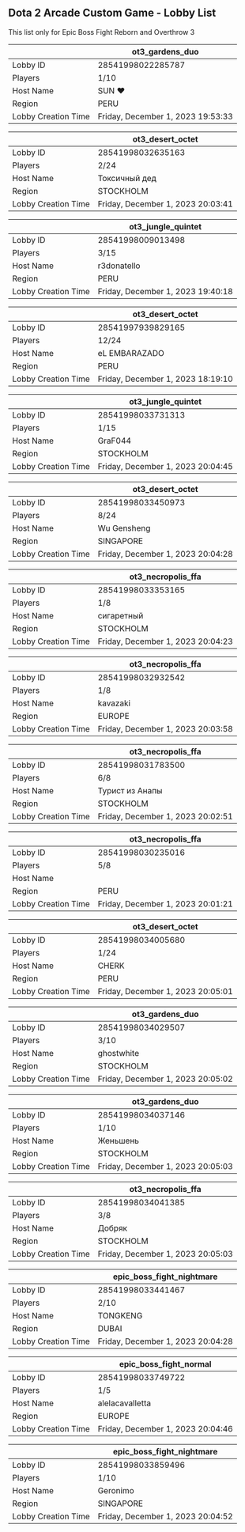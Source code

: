 ## Dota 2 Arcade Custom Game - Lobby List

This list only for Epic Boss Fight Reborn and Overthrow 3

|  | ot3_gardens_duo |
| ------ | ------ |
| Lobby ID | 28541998022285787 |
| Players | 1/10 |
| Host Name | SUN ♥ |
| Region | PERU |
| Lobby Creation Time | Friday, December 1, 2023 19:53:33 |


|  | ot3_desert_octet |
| ------ | ------ |
| Lobby ID | 28541998032635163 |
| Players | 2/24 |
| Host Name | Токсичный дед |
| Region | STOCKHOLM |
| Lobby Creation Time | Friday, December 1, 2023 20:03:41 |


|  | ot3_jungle_quintet |
| ------ | ------ |
| Lobby ID | 28541998009013498 |
| Players | 3/15 |
| Host Name | r3donatello |
| Region | PERU |
| Lobby Creation Time | Friday, December 1, 2023 19:40:18 |


|  | ot3_desert_octet |
| ------ | ------ |
| Lobby ID | 28541997939829165 |
| Players | 12/24 |
| Host Name | eL EMBARAZADO |
| Region | PERU |
| Lobby Creation Time | Friday, December 1, 2023 18:19:10 |


|  | ot3_jungle_quintet |
| ------ | ------ |
| Lobby ID | 28541998033731313 |
| Players | 1/15 |
| Host Name | GraF044 |
| Region | STOCKHOLM |
| Lobby Creation Time | Friday, December 1, 2023 20:04:45 |


|  | ot3_desert_octet |
| ------ | ------ |
| Lobby ID | 28541998033450973 |
| Players | 8/24 |
| Host Name | Wu Gensheng |
| Region | SINGAPORE |
| Lobby Creation Time | Friday, December 1, 2023 20:04:28 |


|  | ot3_necropolis_ffa |
| ------ | ------ |
| Lobby ID | 28541998033353165 |
| Players | 1/8 |
| Host Name | сигаретный |
| Region | STOCKHOLM |
| Lobby Creation Time | Friday, December 1, 2023 20:04:23 |


|  | ot3_necropolis_ffa |
| ------ | ------ |
| Lobby ID | 28541998032932542 |
| Players | 1/8 |
| Host Name | kavazaki |
| Region | EUROPE |
| Lobby Creation Time | Friday, December 1, 2023 20:03:58 |


|  | ot3_necropolis_ffa |
| ------ | ------ |
| Lobby ID | 28541998031783500 |
| Players | 6/8 |
| Host Name | Турист из Анапы |
| Region | STOCKHOLM |
| Lobby Creation Time | Friday, December 1, 2023 20:02:51 |


|  | ot3_necropolis_ffa |
| ------ | ------ |
| Lobby ID | 28541998030235016 |
| Players | 5/8 |
| Host Name | <Raffagga> |
| Region | PERU |
| Lobby Creation Time | Friday, December 1, 2023 20:01:21 |


|  | ot3_desert_octet |
| ------ | ------ |
| Lobby ID | 28541998034005680 |
| Players | 1/24 |
| Host Name | CHERK |
| Region | PERU |
| Lobby Creation Time | Friday, December 1, 2023 20:05:01 |


|  | ot3_gardens_duo |
| ------ | ------ |
| Lobby ID | 28541998034029507 |
| Players | 3/10 |
| Host Name | ghostwhite |
| Region | STOCKHOLM |
| Lobby Creation Time | Friday, December 1, 2023 20:05:02 |


|  | ot3_gardens_duo |
| ------ | ------ |
| Lobby ID | 28541998034037146 |
| Players | 1/10 |
| Host Name | Женьшень |
| Region | STOCKHOLM |
| Lobby Creation Time | Friday, December 1, 2023 20:05:03 |


|  | ot3_necropolis_ffa |
| ------ | ------ |
| Lobby ID | 28541998034041385 |
| Players | 3/8 |
| Host Name | Добряк |
| Region | STOCKHOLM |
| Lobby Creation Time | Friday, December 1, 2023 20:05:03 |


|  | epic_boss_fight_nightmare |
| ------ | ------ |
| Lobby ID | 28541998033441467 |
| Players | 2/10 |
| Host Name | TONGKENG |
| Region | DUBAI |
| Lobby Creation Time | Friday, December 1, 2023 20:04:28 |


|  | epic_boss_fight_normal |
| ------ | ------ |
| Lobby ID | 28541998033749722 |
| Players | 1/5 |
| Host Name | alelacavalletta |
| Region | EUROPE |
| Lobby Creation Time | Friday, December 1, 2023 20:04:46 |


|  | epic_boss_fight_nightmare |
| ------ | ------ |
| Lobby ID | 28541998033859496 |
| Players | 1/10 |
| Host Name | Geronimo |
| Region | SINGAPORE |
| Lobby Creation Time | Friday, December 1, 2023 20:04:52 |


